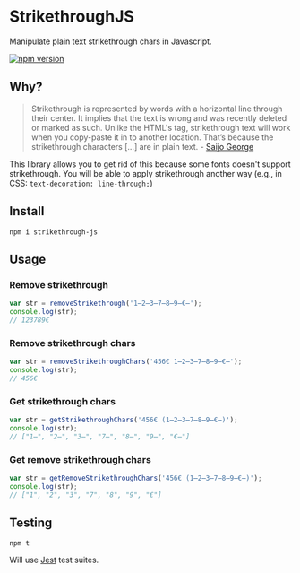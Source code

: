 # StrikethroughJS
Manipulate plain text strikethrough chars in Javascript.

[![npm version](https://badge.fury.io/js/strikethrough-js.svg)](https://badge.fury.io/js/strikethrough-js)

## Why?
> Strikethrough is represented by words with a horizontal line through their center. It implies that the text is wrong and was recently deleted or marked as such. Unlike the HTML's tag, strikethrough text will work when you copy-paste it in to another location. That’s because the strikethrough characters [...] are in plain text. - [Saijo George](https://saijogeorge.com/strikethrough-text-generator/)

This library allows you to get rid of this because some fonts doesn't support strikethrough. You will be able to apply strikethrough another way (e.g., in CSS: `text-decoration: line-through;`)

## Install
```npm
npm i strikethrough-js
```

## Usage
### Remove strikethrough
```javascript
var str = removeStrikethrough('1̶2̶3̶7̶8̶9̶€̶');
console.log(str);
// 123789€
```

### Remove strikethrough chars
```javascript
var str = removeStrikethroughChars('456€ 1̶2̶3̶7̶8̶9̶€̶');
console.log(str);
// 456€ 
```

### Get strikethrough chars
```javascript
var str = getStrikethroughChars('456€ (1̶2̶3̶7̶8̶9̶€̶)');
console.log(str);
// ["1̶", "2̶", "3̶", "7̶", "8̶", "9̶", "€̶"]
```

### Get remove strikethrough chars
```javascript
var str = getRemoveStrikethroughChars('456€ (1̶2̶3̶7̶8̶9̶€̶)');
console.log(str);
// ["1", "2", "3", "7", "8", "9", "€"]
```
## Testing
```npm
npm t
```
Will use [Jest](https://jestjs.io/) test suites.
